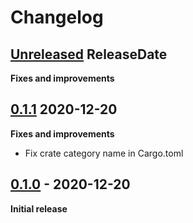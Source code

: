 # Changelog

<!-- next-header -->

## [Unreleased](https://github.com/Ch00k/orthanc-cli/compare/0.1.1...HEAD) ReleaseDate

**Fixes and improvements**


## [0.1.1](https://github.com/Ch00k/orthanc-cli/compare/0.1.0...0.1.1) 2020-12-20

**Fixes and improvements**

* Fix crate category name in Cargo.toml

## [0.1.0](https://github.com/Ch00k/orthanc-cli/releases/tag/0.1.0) - 2020-12-20

**Initial release**
